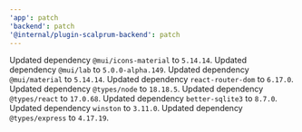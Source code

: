 ```yaml
---
'app': patch
'backend': patch
'@internal/plugin-scalprum-backend': patch
---
```


Updated dependency `@mui/icons-material` to `5.14.14`.
Updated dependency `@mui/lab` to `5.0.0-alpha.149`.
Updated dependency `@mui/material` to `5.14.14`.
Updated dependency `react-router-dom` to `6.17.0`.
Updated dependency `@types/node` to `18.18.5`.
Updated dependency `@types/react` to `17.0.68`.
Updated dependency `better-sqlite3` to `8.7.0`.
Updated dependency `winston` to `3.11.0`.
Updated dependency `@types/express` to `4.17.19`.
